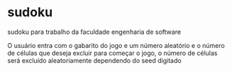 # sudoku
sudoku para trabalho da faculdade engenharia de software

O usuário entra com o gabarito do jogo e um número aleatório e o número de células que deseja excluir para começar o jogo, o número de células será excluído aleatoriamente dependendo do seed digitado
